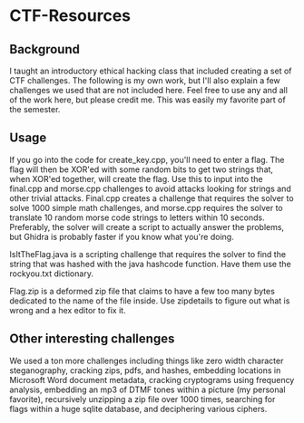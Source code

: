 # CTF-Resources

## Background
I taught an introductory ethical hacking class that included creating a set of CTF challenges. The following is my own work, but I'll also explain a few challenges we used that are not included here. Feel free to use any and all of the work here, but please credit me. This was easily my favorite part of the semester.

## Usage
If you go into the code for create_key.cpp, you'll need to enter a flag. The flag will then be XOR'ed with some random bits to get two strings that, when XOR'ed together, will create the flag. Use this to input into the final.cpp and morse.cpp challenges to avoid attacks looking for strings and other trivial attacks. Final.cpp creates a challenge that requires the solver to solve 1000 simple math challenges, and morse.cpp requires the solver to translate 10 random morse code strings to letters within 10 seconds. Preferably, the solver will create a script to actually answer the problems, but Ghidra is probably faster if you know what you're doing.

IsItTheFlag.java is a scripting challenge that requires the solver to find the string that was hashed with the java hashcode function. Have them use the rockyou.txt dictionary.

Flag.zip is a deformed zip file that claims to have a few too many bytes dedicated to the name of the file inside. Use zipdetails to figure out what is wrong and a hex editor to fix it.

## Other interesting challenges

We used a ton more challenges including things like zero width character steganography, cracking zips, pdfs, and hashes, embedding locations in Microsoft Word document metadata, cracking cryptograms using frequency analysis, embedding an mp3 of DTMF tones within a picture (my personal favorite), recursively unzipping a zip file over 1000 times, searching for flags within a huge sqlite database, and deciphering various ciphers.
